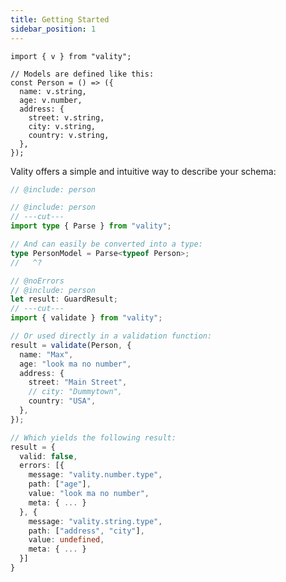 ```yaml
---
title: Getting Started
sidebar_position: 1
---
```


```twoslash include person
import { v } from "vality";

// Models are defined like this:
const Person = () => ({
  name: v.string,
  age: v.number,
  address: {
    street: v.string,
    city: v.string,
    country: v.string,
  },
});
```

Vality offers a simple and intuitive way to describe your schema:
<div id="model" />

```ts twoslash
// @include: person
```

<div id="type" />

```ts twoslash
// @include: person
// ---cut---
import type { Parse } from "vality";

// And can easily be converted into a type:
type PersonModel = Parse<typeof Person>;
//   ^?
```

<div id="validate" />

```ts twoslash
// @noErrors
// @include: person
let result: GuardResult;
// ---cut---
import { validate } from "vality";

// Or used directly in a validation function:
result = validate(Person, {
  name: "Max",
  age: "look ma no number",
  address: {
    street: "Main Street",
    // city: "Dummytown",
    country: "USA",
  },
});

// Which yields the following result:
result = {
  valid: false,
  errors: [{
    message: "vality.number.type",
    path: ["age"],
    value: "look ma no number",
    meta: { ... }
  }, {
    message: "vality.string.type",
    path: ["address", "city"],
    value: undefined,
    meta: { ... }
  }]
}
```
